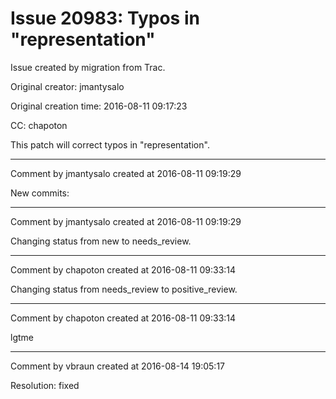 # Issue 20983: Typos in "representation"

Issue created by migration from Trac.

Original creator: jmantysalo

Original creation time: 2016-08-11 09:17:23

CC:  chapoton

This patch will correct typos in "representation".


---

Comment by jmantysalo created at 2016-08-11 09:19:29

New commits:


---

Comment by jmantysalo created at 2016-08-11 09:19:29

Changing status from new to needs_review.


---

Comment by chapoton created at 2016-08-11 09:33:14

Changing status from needs_review to positive_review.


---

Comment by chapoton created at 2016-08-11 09:33:14

lgtme


---

Comment by vbraun created at 2016-08-14 19:05:17

Resolution: fixed
